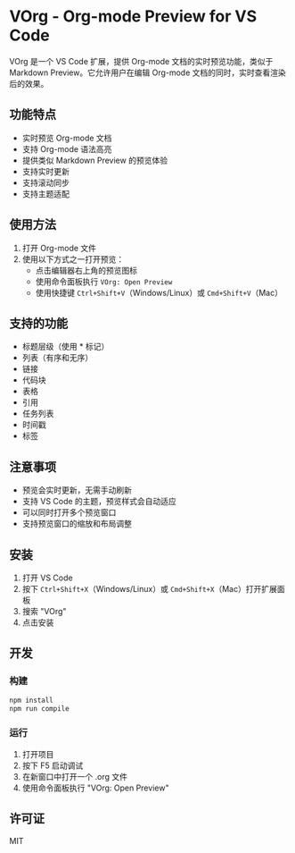 # VOrg - Org-mode Preview for VS Code

VOrg 是一个 VS Code 扩展，提供 Org-mode 文档的实时预览功能，类似于 Markdown Preview。它允许用户在编辑 Org-mode 文档的同时，实时查看渲染后的效果。

## 功能特点

- 实时预览 Org-mode 文档
- 支持 Org-mode 语法高亮
- 提供类似 Markdown Preview 的预览体验
- 支持实时更新
- 支持滚动同步
- 支持主题适配

## 使用方法

1. 打开 Org-mode 文件
2. 使用以下方式之一打开预览：
   - 点击编辑器右上角的预览图标
   - 使用命令面板执行 `VOrg: Open Preview`
   - 使用快捷键 `Ctrl+Shift+V`（Windows/Linux）或 `Cmd+Shift+V`（Mac）

## 支持的功能

- 标题层级（使用 * 标记）
- 列表（有序和无序）
- 链接
- 代码块
- 表格
- 引用
- 任务列表
- 时间戳
- 标签

## 注意事项

- 预览会实时更新，无需手动刷新
- 支持 VS Code 的主题，预览样式会自动适应
- 可以同时打开多个预览窗口
- 支持预览窗口的缩放和布局调整

## 安装

1. 打开 VS Code
2. 按下 `Ctrl+Shift+X`（Windows/Linux）或 `Cmd+Shift+X`（Mac）打开扩展面板
3. 搜索 "VOrg"
4. 点击安装

## 开发

### 构建

```bash
npm install
npm run compile
```

### 运行

1. 打开项目
2. 按下 F5 启动调试
3. 在新窗口中打开一个 .org 文件
4. 使用命令面板执行 "VOrg: Open Preview"

## 许可证

MIT 